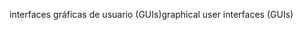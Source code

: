 <span data-ttu-id="04113-101">interfaces gráficas de usuario (GUIs)</span><span class="sxs-lookup"><span data-stu-id="04113-101">graphical user interfaces (GUIs)</span></span>